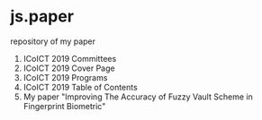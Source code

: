 # js.paper
repository of my paper
1. ICoICT 2019 Committees
2. ICoICT 2019 Cover Page
3. ICoICT 2019 Programs
4. ICoICT 2019 Table of Contents
5. My paper "Improving The Accuracy of Fuzzy Vault Scheme in Fingerprint Biometric"
